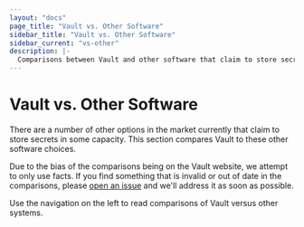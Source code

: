 ```yaml
---
layout: "docs"
page_title: "Vault vs. Other Software"
sidebar_title: "Vault vs. Other Software"
sidebar_current: "vs-other"
description: |-
  Comparisons between Vault and other software that claim to store secrets in some capacity.
---
```


# Vault vs. Other Software

There are a number of other options in the market currently that claim
to store secrets in some capacity. This section compares Vault to these
other software choices.

Due to the bias of the comparisons being on the Vault website, we attempt
to only use facts. If you find something that is invalid or out of date
in the comparisons, please
[open an issue](https://github.com/abhishekpadadale/vault/issues) and we'll
address it as soon as possible.

Use the navigation on the left to read comparisons of Vault versus other
systems.
